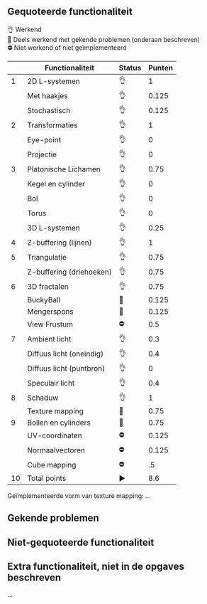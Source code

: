 ## Gequoteerde functionaliteit

:ok_hand: Werkend  
:construction_worker: Deels werkend met gekende problemen (onderaan beschreven)  
:no_entry: Niet werkend of niet geïmplementeerd  


|   | Functionaliteit       | Status | Punten   |
|---|---------------------------|---|-----------|
| 1 | 2D L-systemen             | :ok_hand: | 1 |
|   | Met haakjes               | :ok_hand: | 0.125 |
|   | Stochastisch              | :ok_hand: | 0.125 |
| 2 | Transformaties            | :ok_hand: | 1 |
|   | Eye-point                 | :ok_hand: | 0 |
|   | Projectie                 | :ok_hand: | 0 |
| 3 | Platonische Lichamen      | :ok_hand: | 0.75 |
|   | Kegel en cylinder         | :ok_hand: | 0 |
|   | Bol                       | :ok_hand: | 0 |
|   | Torus                     | :ok_hand: | 0 |
|   | 3D L-systemen             | :ok_hand: | 0.25 |
| 4 | Z-buffering (lijnen)      | :ok_hand: | 1 |
| 5 | Triangulatie              | :ok_hand: | 0.75 |
|   | Z-buffering (driehoeken)  | :ok_hand: | 0.75 |
| 6 | 3D fractalen              | :ok_hand: | 0.75 |
|   | BuckyBall                 | :construction_worker: | 0.125 |
|   | Mengerspons               | :construction_worker: | 0.125 |
|   | View Frustum              | :no_entry: | 0.5 |
| 7 | Ambient licht             | :ok_hand: | 0.3 |
|   | Diffuus licht (oneindig)  | :ok_hand: | 0.4 |
|   | Diffuus licht (puntbron)  | :ok_hand: | 0 |
|   | Speculair licht           | :ok_hand: | 0.4 |
| 8 | Schaduw                   | :ok_hand: | 1 |
|   | Texture mapping           | :construction_worker: | 0.75 |
| 9 | Bollen en cylinders       | :construction_worker: | 0.75 |
|   | UV-coordinaten            | :no_entry: | 0.125 |
|   | Normaalvectoren           | :no_entry: | 0.125 |
|   | Cube mapping              | :no_entry: | .5 |
| 10| Total points              | :arrow_forward: | 8.6 |

Geïmplementeerde vorm van texture mapping: ...

## Gekende problemen 

## Niet-gequoteerde functionaliteit
## Extra functionaliteit, niet in de opgaves beschreven
...

